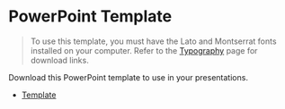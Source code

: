 # PowerPoint Template

> To use this template, you must have the Lato and Montserrat fonts installed on your computer. Refer to the  [Typography](/typography.md) page for download links.  

Download this PowerPoint template to use in your presentations.

- [Template](https://marketing.carolinau.edu/powerpoint-assets/cu-powerpoint-template.potx)
